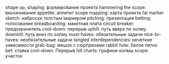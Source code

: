 shape up, shaping: формирование проекта
hammering the scope: вколачивание
appetite: аппетит
scope mapping: карта проекта
fat marker sketch: наброски толстым маркером
pitching: презентация
betting: голосование
breadboarding:  макетная плата
circuit breaker: предохранитель
cool-down: перерыв
uphill: путь вверх по холму
downhill: путь вниз по холму
must-haves: обязательные задачи
nice-to-haves: необязательные задачи
tangled interdependencies: нечёткие зависимости
grab-bag: мешок с сюрпризами
rabbit hole: белое пятно
bet: ставка
cool-down: Перерыв
hill charts: графики-холмы
scope: участок